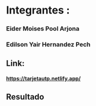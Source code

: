 # Integrantes :

### Eider Moises Pool Arjona

### Edilson Yair Hernandez Pech

## Link:

#### https://tarjetautp.netlify.app/

## Resultado
